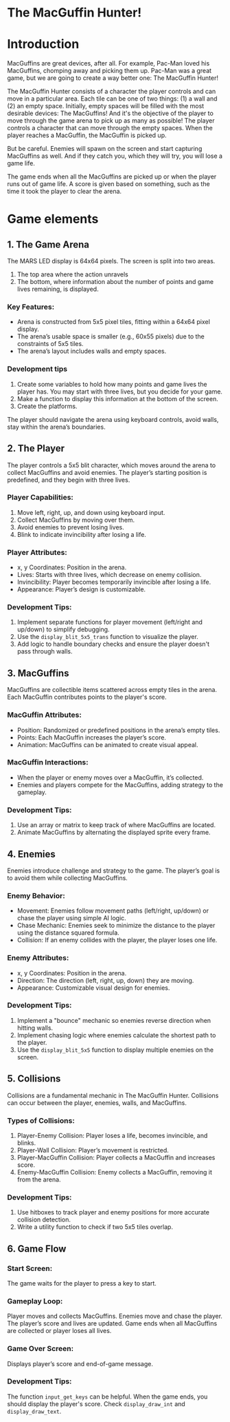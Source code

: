 # The MacGuffin Hunter!

# Introduction

MacGuffins are great devices, after all. For example, Pac-Man loved his MacGuffins, chomping away and picking them up. Pac-Man was a great game, but we are going to create a way better one: The MacGuffin Hunter!

The MacGuffin Hunter consists of a character the player controls and can move in a particular area. Each tile can be one of two things: (1) a wall and (2) an empty space. Initially, empty spaces will be filled with the most desirable devices: The MacGuffins! And it's the objective of the player to move through the game arena to pick up as many as possible!
The player controls a character that can move through the empty spaces. When the player reaches a MacGuffin, the MacGuffin is picked up.

But be careful. Enemies will spawn on the screen and start capturing MacGuffins as well. And if they catch you, which they will try, you will lose a game life.

The game ends when all the MacGuffins are picked up or when the player runs out of game life. A score is given based on something, such as the time it took the player to clear the arena.


# Game elements

## 1. The Game Arena

The MARS LED display is 64x64 pixels.
The screen is split into two areas.
1. The top area where the action unravels
2. The bottom, where information about the number of points and game lives remaining, is displayed.

### Key Features:

* Arena is constructed from 5x5 pixel tiles, fitting within a 64x64 pixel display.
* The arena’s usable space is smaller (e.g., 60x55 pixels) due to the constraints of 5x5 tiles.
* The arena’s layout includes walls and empty spaces.

### Development tips

1. Create some variables to hold how many points and game lives the player has. You may start with three lives, but you decide for your game.
2. Make a function to display this information at the bottom of the screen.
3. Create the platforms.

The player should navigate the arena using keyboard controls, avoid walls, stay within the arena’s boundaries.


## 2. The Player

The player controls a 5x5 blit character, which moves around the arena to collect MacGuffins and avoid enemies. The player’s starting position is predefined, and they begin with three lives.

### Player Capabilities:

1. Move left, right, up, and down using keyboard input.
2. Collect MacGuffins by moving over them.
3. Avoid enemies to prevent losing lives.
4. Blink to indicate invincibility after losing a life.

### Player Attributes:

* x, y Coordinates: Position in the arena.
* Lives: Starts with three lives, which decrease on enemy collision.
* Invincibility: Player becomes temporarily invincible after losing a life.
* Appearance: Player’s design is customizable.

### Development Tips:

1. Implement separate functions for player movement (left/right and up/down) to simplify debugging.
2. Use the `display_blit_5x5_trans` function to visualize the player.
3. Add logic to handle boundary checks and ensure the player doesn't pass through walls.

## 3. MacGuffins

MacGuffins are collectible items scattered across empty tiles in the arena. Each MacGuffin contributes points to the player's score.

### MacGuffin Attributes:

* Position: Randomized or predefined positions in the arena’s empty tiles.
* Points: Each MacGuffin increases the player’s score.
* Animation: MacGuffins can be animated to create visual appeal.

### MacGuffin Interactions:

* When the player or enemy moves over a MacGuffin, it’s collected.
* Enemies and players compete for the MacGuffins, adding strategy to the gameplay.

### Development Tips:

1. Use an array or matrix to keep track of where MacGuffins are located.
2. Animate MacGuffins by alternating the displayed sprite every frame.


## 4. Enemies

Enemies introduce challenge and strategy to the game. The player’s goal is to avoid them while collecting MacGuffins.

### Enemy Behavior:

* Movement: Enemies follow movement paths (left/right, up/down) or chase the player using simple AI logic.
* Chase Mechanic: Enemies seek to minimize the distance to the player using the distance squared formula.
* Collision: If an enemy collides with the player, the player loses one life.

### Enemy Attributes:

* x, y Coordinates: Position in the arena.
* Direction: The direction (left, right, up, down) they are moving.
* Appearance: Customizable visual design for enemies.

### Development Tips:

1. Implement a "bounce" mechanic so enemies reverse direction when hitting walls.
2. Implement chasing logic where enemies calculate the shortest path to the player.
3. Use the `display_blit_5x5` function to display multiple enemies on the screen.


## 5. Collisions

Collisions are a fundamental mechanic in The MacGuffin Hunter. Collisions can occur between the player, enemies, walls, and MacGuffins.

### Types of Collisions:

1. Player-Enemy Collision: Player loses a life, becomes invincible, and blinks.
2. Player-Wall Collision: Player’s movement is restricted.
3. Player-MacGuffin Collision: Player collects a MacGuffin and increases score.
4. Enemy-MacGuffin Collision: Enemy collects a MacGuffin, removing it from the arena.

### Development Tips:

1. Use hitboxes to track player and enemy positions for more accurate collision detection.
2. Write a utility function to check if two 5x5 tiles overlap.


## 6. Game Flow

### Start Screen:
The game waits for the player to press a key to start.

### Gameplay Loop:

Player moves and collects MacGuffins.
Enemies move and chase the player.
The player’s score and lives are updated.
Game ends when all MacGuffins are collected or player loses all lives.

### Game Over Screen:
Displays player’s score and end-of-game message.

### Development Tips:

The function `input_get_keys` can be helpful.
When the game ends, you should display the player's score. Check `display_draw_int` and `display_draw_text`.
